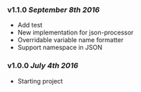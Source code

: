 ### v1.1.0 *September 8th 2016*
- Add test
- New implementation for json-processor
- Overridable variable name formatter
- Support namespace in JSON

### v1.0.0 *July 4th 2016*
- Starting project
